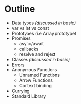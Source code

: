 # Outline
- Data types *(discussed in basic)*
- var vs let vs const
- Prototypes (i.e Array.prototype)
- Promises
  - async/await
  - callbacks
  - resolve and reject
- Classes *(discussed in basic)*
- Errors
- Anonymous Functions
  - Unnamed Functions
  - Arrow Functions
  - Context binding
- Currying
- Standard Library
